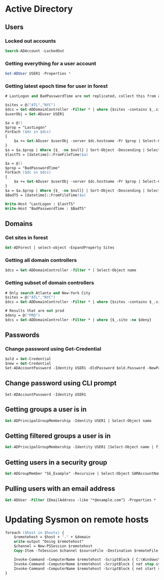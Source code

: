 # Active Directory

## Users

### Locked out accounts
```ps
Search-ADAccount -LockedOut
```

### Getting everything for a user account
```ps1
Get-ADUser USER1 -Properties *
```

### Getting latest epoch time for user in forest
```ps
# LastLogon and BadPasswordTime are not replicated, collect this from all DCs and take the highest value

$sites = @("ATL","NYC")
$dcs = Get-ADDomainController -Filter * | where {$sites -contains $_.site}
$userObj = Get-ADuser USER1

$a = @()
$prop = "LastLogon"
ForEach ($dc in $dcs)
{
    $a += Get-ADuser $userObj -server $dc.hostname -Pr $prop | Select-Object $prop
}
$a = $a.$prop | Where {$_ -ne $null} | Sort-Object -Descending | Select-Object -Unique -First 1
$lastTS = [datetime]::FromFileTime($a)

$a = @()
$prop = "BadPasswordTime"
ForEach ($dc in $dcs)
{
    $a += Get-ADuser $userObj -server $dc.hostname -Pr $prop | Select-Object $prop
}
$a = $a.$prop | Where {$_ -ne $null} | Sort-Object -Descending | Select-Object -Unique -First 1
$BadTS = [datetime]::FromFileTime($a)

Write-Host "LastLogon : $lastTS"
Write-Host "BadPasswordTime : $BadTS"
```

## Domains

### Get sites in forest
```ps
Get-ADForest | select-object -ExpandProperty Sites
```

### Getting all domain controllers
```ps
$dcs = Get-ADDomainController -filter * | Select-Object name
```

### Getting subset of domain controllers
```ps
# Only search Atlanta and New-York City
$sites = @("ATL","NYC")
$dcs = Get-ADDomainController -Filter * | where {$sites -contains $_.site}

# Results that are not prod
$deny = @("PRD")
$dcs = Get-ADDomainController -Filter * | where {$_.site -ne $deny}
```

## Passwords

### Change password using Get-Credential
```ps
$old = Get-Credential
$new = Get-Credential
Set-ADAccountPassword -Identity USER1 -OldPassword $old.Password -NewPassword $new.Password
```

## Change password using CLI prompt
```
Set-ADAccountPassword -Identity USER1
```

## Getting groups a user is in
```ps
Get-ADPrincipalGroupMembership -Identity USER1 | Select-Object name
```

## Getting filtered groups a user is in
```ps
Get-ADPrincipalGroupMembership -Identity USER1 |Select-Object name | findstr /i hadoop
```

## Getting users in a security group
```ps
Get-ADGroupMember "SG_Example" -Recursive | Select-Object SAMAccountName | Sort-Object SAMAccountName
```

## Pulling users with an email address
```ps
Get-ADUser -Filter {EmailAddress -like "*@example.com"} -Properties * | Select Name, SamAccountName, EmailAddress
```

# Updating Sysmon on remote hosts
```ps
foreach ($host in $hosts) {
    $remotehost = $host + '.' + $domain
    write-output "Doing $remotehost"
    $channel = New-PSSession $remotehost
    Copy-Item -ToSession $channel $sourceFile -Destination $remoteFile

    Invoke-Command -ComputerName $remotehost -ScriptBlock { C:\Windows\Sysmon64.exe -c $Using:remoteFile 2>&1 | %{ "$_" }}
    Invoke-Command -ComputerName $remotehost -ScriptBlock { net stop sysmon64 }
    Invoke-Command -ComputerName $remotehost -ScriptBlock { net start sysmon64 }
}
```
